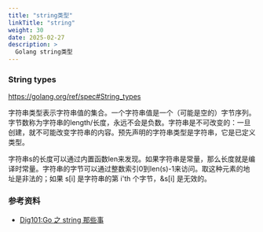 ```yaml
---
title: "string类型"
linkTitle: "string"
weight: 30
date: 2025-02-27
description: >
  Golang string类型
---
```


### String types

https://golang.org/ref/spec#String_types

字符串类型表示字符串值的集合。一个字符串值是一个（可能是空的）字节序列。字节数称为字符串的length/长度，永远不会是负数。字符串是不可改变的：一旦创建，就不可能改变字符串的内容。预先声明的字符串类型是字符串，它是已定义类型。

字符串s的长度可以通过内置函数len来发现。如果字符串是常量，那么长度就是编译时常量。字符串的字节可以通过整数索引0到len(s)-1来访问。取这种元素的地址是非法的；如果 s[i] 是字符串的第 i'th 个字节，&s[i] 是无效的。



### 参考资料

- [Dig101:Go 之 string 那些事](https://gocn.vip/topics/9593)





